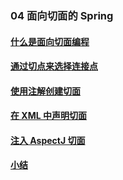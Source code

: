 ### 04 面向切面的 Spring
>
#### [什么是面向切面编程](https://github.com/lu666666/notebooks/blob/master/java/spring/sping_in_action/04/01.md)
>
#### [通过切点来选择连接点](https://github.com/lu666666/notebooks/blob/master/java/spring/sping_in_action/04/02.md)
>
#### [使用注解创建切面](https://github.com/lu666666/notebooks/blob/master/java/spring/sping_in_action/04/03.md)
>
#### [在 XML 中声明切面](https://github.com/lu666666/notebooks/blob/master/java/spring/sping_in_action/04/04.md)
>
#### [注入 AspectJ 切面](https://github.com/lu666666/notebooks/blob/master/java/spring/sping_in_action/04/05.md)
>
#### [小结](https://github.com/lu666666/notebooks/blob/master/java/spring/sping_in_action/04/06.md)
